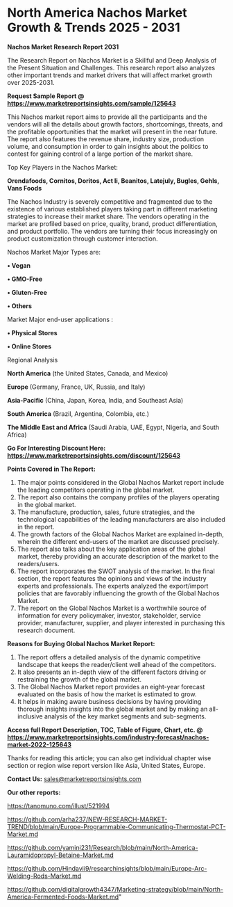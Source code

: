 # North America Nachos Market Growth & Trends 2025 - 2031

<strong>Nachos Market Research Report 2031</strong>

The Research Report on Nachos Market is a Skillful and Deep Analysis of the Present Situation and Challenges. This research report also analyzes other important trends and market drivers that will affect market growth over 2025-2031.

<strong>Request Sample Report @ <a href=https://www.marketreportsinsights.com/sample/125643>https://www.marketreportsinsights.com/sample/125643</a></strong>

This Nachos market report aims to provide all the participants and the vendors will all the details about growth factors, shortcomings, threats, and the profitable opportunities that the market will present in the near future. The report also features the revenue share, industry size, production volume, and consumption in order to gain insights about the politics to contest for gaining control of a large portion of the market share.

Top Key Players in the Nachos Market:

<strong>Orendafoods, Cornitos, Doritos, Act Ii, Beanitos, Latejuly, Bugles, Gehls, Vans Foods</strong>

The Nachos Industry is severely competitive and fragmented due to the existence of various established players taking part in different marketing strategies to increase their market share. The vendors operating in the market are profiled based on price, quality, brand, product differentiation, and product portfolio. The vendors are turning their focus increasingly on product customization through customer interaction.

Nachos Market Major Types are:

<strong>• Vegan

• GMO-Free

• Gluten-Free

• Others</strong>

Market Major end-user applications :

<strong>• Physical Stores

• Online Stores</strong>

Regional Analysis

</u><strong><b>North America</b></strong> (the United States, Canada, and Mexico)

<strong><b>Europe </b></strong>(Germany, France, UK, Russia, and Italy)

<strong><b>Asia-Pacific</b></strong> (China, Japan, Korea, India, and Southeast Asia)

<strong><b>South America</b></strong> (Brazil, Argentina, Colombia, etc.)

<strong><b>The Middle East and Africa</b></strong> (Saudi Arabia, UAE, Egypt, Nigeria, and South Africa)

<strong>Go For Interesting Discount Here: <a href=https://www.marketreportsinsights.com/discount/125643>https://www.marketreportsinsights.com/discount/125643</a></strong>

<strong>Points Covered in The Report:</strong>
<ol>
  <li>The major points considered in the Global Nachos Market report include the leading competitors operating in the global market.</li>
  <li>The report also contains the company profiles of the players operating in the global market.</li>
  <li>The manufacture, production, sales, future strategies, and the technological capabilities of the leading manufacturers are also included in the report.</li>
  <li>The growth factors of the Global Nachos Market are explained in-depth, wherein the different end-users of the market are discussed precisely.</li>
  <li>The report also talks about the key application areas of the global market, thereby providing an accurate description of the market to the readers/users.</li>
  <li>The report incorporates the SWOT analysis of the market. In the final section, the report features the opinions and views of the industry experts and professionals. The experts analyzed the export/import policies that are favorably influencing the growth of the Global Nachos Market.</li>
  <li>The report on the Global Nachos Market is a worthwhile source of information for every policymaker, investor, stakeholder, service provider, manufacturer, supplier, and player interested in purchasing this research document.</li>
</ol>
<strong>Reasons for Buying Global Nachos Market Report:</strong>

<ol>
  <li>The report offers a detailed analysis of the dynamic competitive landscape that keeps the reader/client well ahead of the competitors.</li>
  <li>It also presents an in-depth view of the different factors driving or restraining the growth of the global market.</li>
  <li>The Global Nachos Market report provides an eight-year forecast evaluated on the basis of how the market is estimated to grow.</li>
  <li>It helps in making aware business decisions by having providing thorough insights insights into the global market and by making an all-inclusive analysis of the key market segments and sub-segments.</li>
</ol>
<strong>Access full Report Description, TOC, Table of Figure, Chart, etc. @ <a href=https://www.marketreportsinsights.com/industry-forecast/nachos-market-2022-125643>https://www.marketreportsinsights.com/industry-forecast/nachos-market-2022-125643</a></strong>


Thanks for reading this article; you can also get individual chapter wise section or region wise report version like Asia, United States, Europe.

<strong>Contact Us:</strong>
sales@marketreportsinsights.com

<strong>Our other reports:</strong>

<a href=https://tanomuno.com/illust/521994>https://tanomuno.com/illust/521994</a>

<a href=https://github.com/arha237/NEW-RESEARCH-MARKET-TREND/blob/main/Europe-Programmable-Communicating-Thermostat-PCT-Market.md>https://github.com/arha237/NEW-RESEARCH-MARKET-TREND/blob/main/Europe-Programmable-Communicating-Thermostat-PCT-Market.md</a>

<a href=https://github.com/yamini231/Research/blob/main/North-America-Lauramidopropyl-Betaine-Market.md>https://github.com/yamini231/Research/blob/main/North-America-Lauramidopropyl-Betaine-Market.md</a>

<a href=https://github.com/Hindavii9/researchinsights/blob/main/Europe-Arc-Welding-Rods-Market.md>https://github.com/Hindavii9/researchinsights/blob/main/Europe-Arc-Welding-Rods-Market.md</a>

<a href=https://github.com/digitalgrowth4347/Marketing-strategy/blob/main/North-America-Fermented-Foods-Market.md>https://github.com/digitalgrowth4347/Marketing-strategy/blob/main/North-America-Fermented-Foods-Market.md</a>"
